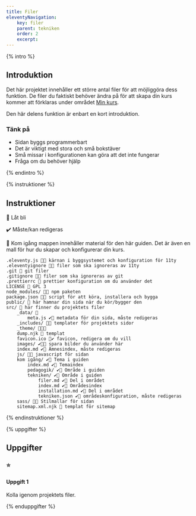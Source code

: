 ```yaml
---
title: Filer
eleventyNavigation:
    key: filer
    parent: tekniken
    order: 2
    excerpt: 
---
```

{% intro %}

## Introduktion
Det här projektet innehåller ett större antal filer för att möjliggöra dess funktion.
De filer du faktiskt behöver ändra på för att skapa din kurs kommer att förklaras under
området [Min kurs](../min-kurs/min-kurs.html).

Den här delens funktion är enbart en kort introduktion.

### Tänk på
 - Sidan byggs programmerbart
 - Det är viktigt med stora och små bokstäver
 - Små missar i konfigurationen kan göra att det inte fungerar
 - Fråga om du behöver hjälp

{% endintro %}

{% instruktioner %}

## Instruktioner

🛑 Låt bli

✔️ Måste/kan redigeras

📁 Kom igång mappen innehåller material för den här guiden. Det är även en 
 mall för hur du skapar och konfigurerar din kurs.

```shell
.eleventy.js 🛑🔧 kärnan i byggsystemet och konfiguration för 11ty
.eleventyignore 🛑🙈 filer som ska ignoreras av 11ty 
.git 🛑 git filer
.gitignore 🛑🙈 filer som ska ignoreras av git
.prettierrc 🔧 prettier konfiguration om du använder det
LICENSE 📄 GPL 3
node_modules/ 🛑📁 npm paketen
package.json 🛑🔨 script för att köra, installera och bygga
public/ 📁 här hamnar din sida när du kör/bygger den
src/ 📁 här finner du projektets filer
    _data/ 📁
        meta.js ✔️🔧 metadata för din sida, måste redigeras
    _includes/ 🛑📁 templater för projektets sidor
    _theme/ 🛑📁🔧
    dump.njk 🛑 templat
    favicon.ico 🛑✔️ favicon, redigera om du vill
    images/ ✔️📁🍱 spara bilder du använder här
    index.md ✔️📝 Ämnesindex, måste redigeras
    js/ 🛑📁 javascript för sidan
    kom igång/ ✔️📁 Tema i guiden
        index.md ✔️📝 Temaindex
        pedagogik/ ✔️📁 Område i guiden
        tekniken/ ✔️📁 Område i guiden
            filer.md ✔️📝 Del i området
            index.md ✔️📝 Områdesindex
            installation.md ✔️📝 Del i området
            tekniken.json ✔️🔧 områdeskonfiguration, måste redigeras
    sass/ 🛑💄 Stilmallar för sidan
    sitemap.xml.njk 🛑 templat för sitemap
```

{% endinstruktioner %}

{% uppgifter %}

## Uppgifter
### ⭐
#### Uppgift 1

Kolla igenom projektets filer.

{% enduppgifter %}